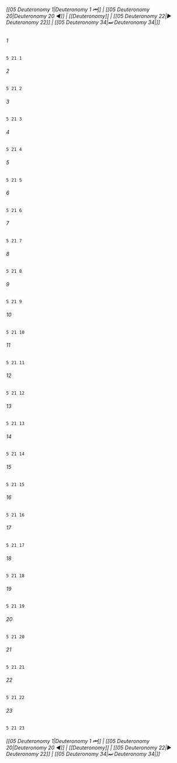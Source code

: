 
###### [[05 Deuteronomy 1|Deuteronomy 1 ⏮]] | [[05 Deuteronomy 20|Deuteronomy 20 ◀]] | [[Deuteronomy]] | [[05 Deuteronomy 22|▶ Deuteronomy 22]] | [[05 Deuteronomy 34|⏭ Deuteronomy 34|]]

###### 1
``` verse
5 21 1 
```
###### 2
``` verse
5 21 2 
```
###### 3
``` verse
5 21 3 
```
###### 4
``` verse
5 21 4 
```
###### 5
``` verse
5 21 5 
```
###### 6
``` verse
5 21 6 
```
###### 7
``` verse
5 21 7 
```
###### 8
``` verse
5 21 8 
```
###### 9
``` verse
5 21 9 
```
###### 10
``` verse
5 21 10 
```
###### 11
``` verse
5 21 11 
```
###### 12
``` verse
5 21 12 
```
###### 13
``` verse
5 21 13 
```
###### 14
``` verse
5 21 14 
```
###### 15
``` verse
5 21 15 
```
###### 16
``` verse
5 21 16 
```
###### 17
``` verse
5 21 17 
```
###### 18
``` verse
5 21 18 
```
###### 19
``` verse
5 21 19 
```
###### 20
``` verse
5 21 20 
```
###### 21
``` verse
5 21 21 
```
###### 22
``` verse
5 21 22 
```
###### 23
``` verse
5 21 23 
```

###### [[05 Deuteronomy 1|Deuteronomy 1 ⏮]] | [[05 Deuteronomy 20|Deuteronomy 20 ◀]] | [[Deuteronomy]] | [[05 Deuteronomy 22|▶ Deuteronomy 22]] | [[05 Deuteronomy 34|⏭ Deuteronomy 34|]]

